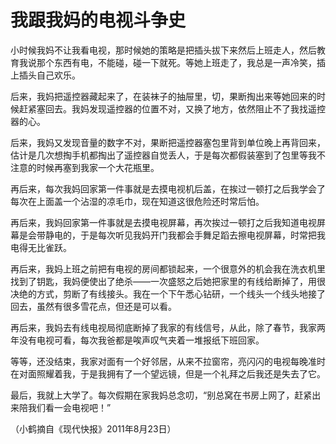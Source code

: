 # 我跟我妈的电视斗争史

小时候我妈不让我看电视，那时候她的策略是把插头拔下来然后上班走人，然后教育我说那个东西有电，不能碰，碰一下就死。等她上班走了，我总是一声冷笑，插上插头自己欢乐。 

后来，我妈把遥控器藏起来了，在装袜子的抽屉里，切，果断掏出来等她回来的时候赶紧塞回去。我妈发现遥控器的位置不对，又换了地方，依然阻止不了我找遥控器的心。 

后来，我妈又发现音量的数字不对，果断把遥控器塞包里背到单位晚上再背回来，估计是几次想掏手机都掏出了遥控器自觉丢人，于是每次都假装塞到了包里等我不注意的时候再塞到我家一个大花瓶里。 

再后来，每次我妈回家第一件事就是去摸电视机后盖，在挨过一顿打之后我学会了每次在上面盖一个沾湿的凉毛巾，现在知道这很危险还时常后怕。 

再后来，我妈回家第一件事就是去摸电视屏幕，再次挨过一顿打之后我知道电视屏幕是会带静电的，于是每次听见我妈开门我都会手舞足蹈去擦电视屏幕，时常把我电得无比雀跃。 

再后来，我妈上班之前把有电视的房间都锁起来，一个很意外的机会我在洗衣机里找到了钥匙，我妈便使出了绝杀——一次盛怒之后她把家里的有线给断掉了，用很决绝的方式，剪断了有线接头。我在一个下午悉心钻研，一个线头一个线头地接了回去，虽然有很多雪花点，但还是可以看。 

再后来，我妈去有线电视局彻底断掉了我家的有线信号，从此，除了春节，我家两年没有电视可看，每次我爸都是唉声叹气夹着一堆报纸下班回家。 

等等，还没结束，我家对面有一个好邻居，从来不拉窗帘，亮闪闪的电视每晚准时在对面照耀着我，于是我拥有了一个望远镜，但是一个礼拜之后我还是失去了它。 

最后，我就上大学了。每次假期在家我妈总念叨，“别总窝在书房上网了，赶紧出来陪我们看一会电视吧！” 

（小鹤摘自《现代快报》2011年8月23日）